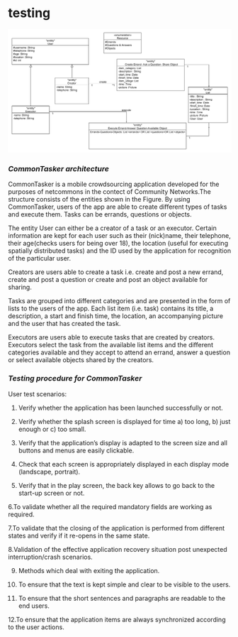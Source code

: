 # testing
![alt text](class_diagram_final.png "CommonTasker architecture")

### *CommonTasker architecture*
CommonTasker is a mobile crowdsourcing application developed for the purposes of netcommons in the contect of Community Networks.The structure consists of the entities shown in the Figure. 
By using CommonTasker, users of the app are able to create different types of tasks and execute them. Tasks can be errands, questions or objects. 

The entity User can either be a creator of a task or an executor. Certain information are kept for each user such as their (nick)name, their telephone, their age(checks users for being over 18), the location (useful for executing spatially distributed tasks) and the ID used by the application for recognition of the particular user. 

Creators are users able to create a task i.e. create and post a new errand, create and post a question or create and post an object available for sharing. 


Tasks are grouped into different categories and are presented in the form of lists to the users of the app. Each list item (i.e. task) contains its title, a description, a start and finish time, the location, an accompanying picture and the user that has created the task.

Executors are users able to execute tasks that are created by creators. Executors select the task from the available list items and the different categories available and they accept to attend an errand, answer a question or select available objects shared by the creators.



### *Testing procedure for CommonTasker*


User test scenarios: 


1. Verify whether the application has been launched successfully or not. 

2. Verify whether the splash screen is displayed for time a) too long, b) just enough or c) too small.

3. Verify that the application’s display is adapted to the screen size and all buttons and menus are easily clickable.

4. Check that each screen is appropriately displayed in each display mode (landscape, portrait). 

5. Verify that in the play screen, the back key allows to go back to the start-up screen or not. 

6.To validate whether all the required mandatory fields are working as required.

7.To validate that the closing of the application is performed from different states and verify if it re-opens in the same state.

8.Validation of the effective application recovery situation post unexpected interruption/crash scenarios.

9. Methods which deal with exiting the application. 

10. To ensure that the text is kept simple and clear to be visible to the users.

11. To ensure that the short sentences and paragraphs are readable to the end users.

12.To ensure that the application items are always synchronized according to the user actions. 






